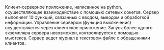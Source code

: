 Клиент-серверное приложение, написанное на python, осуществляющее взаимодействие с помощью сетевых сокетов. Сервер выполняет 10 функций, связанных с вводом, выводом и обработкой информации. Управление сервером (функция выключения) осуществляется через клиентское приложение. Запуск более одного экземпляра сервера невозможен, контролируется с помощью мьютекса. Сервер ведет журнал в текстовом файле с обращениями клиентов. 
